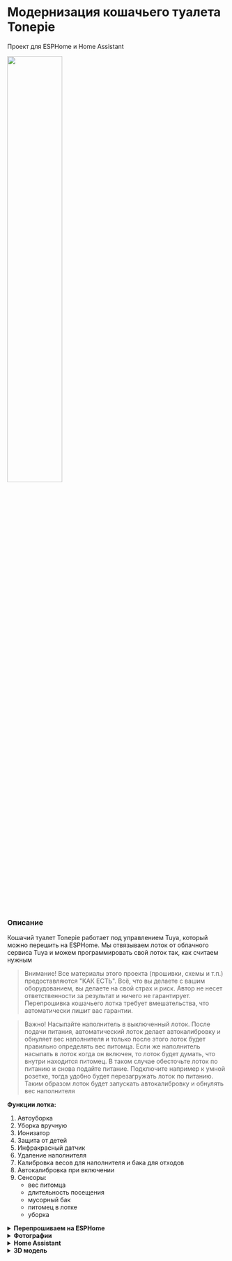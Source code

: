 # Модернизация кошачьего туалета Tonepie
Проект для ESPHome и Home Assistant


<img src="https://github.com/DivanX10/tonepie-cat-litter-on-esphome/assets/64090632/3ccaa24d-f8f3-4367-8f9f-fe86b93e63e3" width=50%>


### Описание
Кошачий туалет Tonepie работает под управлением Tuya, который можно перешить на ESPHome. Мы отвязываем лоток от облачного сервиса Tuya и можем программировать свой лоток так, как считаем нужным

> Внимание! Все материалы этого проекта (прошивки, схемы и т.п.) предоставляются "КАК ЕСТЬ". Всё, что вы делаете с вашим оборудованием, вы делаете на свой страх и риск. Автор не несет ответственности за результат и ничего не гарантирует. Перепрошивка кошачьего лотка требует вмешательства, что автоматически лишит вас гарантии.


> Важно! Насыпайте наполнитель в выключенный лоток. После подачи питания, автоматический лоток делает автокалибровку и обнуляет вес наполнителя и только после этого лоток будет правильно определять вес питомца. Если же наполнитель насыпать в лоток когда он включен, то лоток будет думать, что внутри находится питомец. В таком случае обесточьте лоток по питанию и снова подайте питание. Подключите например к умной розетке, тогда удобно будет перезагружать лоток по питанию. Таким образом лоток будет запускать автокалибровку и обнулять вес наполнителя

**Функции лотка:**
1) Автоуборка
2) Уборка вручную
3) Ионизатор
4) Защита от детей
5) Инфракрасный датчик
6) Удаление наполнителя
7) Калибровка весов для наполнителя и бака для отходов
8) Автокалибровка при включении
9) Сенсоры:
    * вес питомца
    * длительность посещения
    * мусорный бак
    * питомец в лотке
    * уборка


<details>
  <summary><b>Перепрошиваем на ESPHome</b></summary>

На плате установлен чип WBR3. Подробнее о WBR3 можете ознакомится [здесь](https://developer.tuya.com/en/docs/iot/wbr3-module-datasheet?id=K9dujs2k5nriy)

<img src="https://github.com/DivanX10/tonepie-cat-litter-on-esphome/assets/64090632/13c54298-f1b6-4954-8e76-75da6ae8de8b" width=70%>


Перед тем как выпаять чип WBR3, на всякий случай припаяйте два провода к контактам RXD и TXD и поснимайте логи, посмотрите, будут ли у вас работать сенсоры при добавлении компонента [Tuya MCU](https://esphome.io/components/tuya.html#tuya-mcu). Если сенсоры работают то можете продолжать процедуру дальше.

> Для справки. Обычно, чтобы снять логи подключив к контактам RXD и TXD, то подключение делается наоборот(скриншот ниже), но на мое удивление подключение было прямым, т.е не RXD>TXD и TXD>RXD, а RXD>RXD и TXD>TXD. Так что проверяйте оба варианта
>
> <img src="https://github.com/DivanX10/tonepie-cat-litter-on-esphome/assets/64090632/7361cdf6-ef66-4dec-8c91-2c80179d5288" width=30%>


<img src="https://github.com/DivanX10/tonepie-cat-litter-on-esphome/assets/64090632/00c2be8c-6beb-4407-bfe3-4b0f76afba76" width=50%>

***

Чтобы включить режим отладки и выводить в логи пакеты, необходимо добавить в строки следующее. Таким образом можно увидеть пакеты на каждую команду, когда нажимаете на кнопки в приложении Tuya или через панель управления самого лотка
```
#Включить компонент Tuya MCU
tuya:

uart:
  tx_pin: GPIO1
  rx_pin: GPIO3
  baud_rate: 9600
  stop_bits: 1
  data_bits: 8
  parity: none
  debug:
    direction: BOTH
    dummy_receiver: false
```

***

Вместо WBR3 будет использоваться ESP12-F. Говорят, что WBR3 можно перепрошить, но я не имею опыта и не хочу стирать прошивку в WBR3, так как сам чип может пригодится в будущем, например припаять обратно и поснимать логи. Делайте на свое усмотрение, можете залить прошивку сразу в WBR3 или заменить на ESP12-F. 

В ESP12-F залить прошивку можно двумя способом

1) Купить программатор для модуля ESP8266

<img src="https://github.com/DivanX10/tonepie-cat-litter-on-esphome/assets/64090632/95595588-8338-466d-8a28-cb83634944c6" width=50%>


2) Подключить ESP12-F к USB-TTL

<img src="https://github.com/DivanX10/tonepie-cat-litter-on-esphome/assets/64090632/ddbf0afd-2b02-4627-a498-203b2f690b5d" width=100%>


> Для справки! Чтобы залить прошивку, нужно замыкать контакты GPIO0, GPIO15 и GND до подачи питания(до того как вставите USB-TTL в USB разъем компьютера), а не после, тогда ESP12-F перейдет в режим прошивки

Скомпилируйте прошивку в ESPHome используя конфигурацию на выбор. Конфигурации смотреть [здесь](https://github.com/DivanX10/Tonepie-cat-litter-on-esphome/tree/main/files/ESPHome/ru)

1) Базовая конфигурация имеет только управление и сенсоры без логики управления
2) Расширенная конфигурация имеет логику управления и статусы, а также может иметь расписание уборки. Смотрите комментарии в конфигурации.

Заливал прошивку на ESP12-F через NodeMCU Flasher. Скачать NodeMCU Flasher можно [здесь](https://github.com/nodemcu/nodemcu-flasher/tree/master). 

После заливки прошивки припаиваем ESP12-F вместо WBR3 и замыкаем контакты резисторами номиналом 10кОм. Припаивать резистор к контактам EN и 3.3v, GPIO15 и GND. Почему я не припаял перемеычку, замкнув GPIO15 и GND? Замерив мультиметров я увидел сопротивление в 326-327 кОм, а так как чип ESP12-F был уже припаян, а свободного не имелось под рукой, то не было возможности проверить контакты GPIO15 и GND на чипе и на плате лотка. Поэтому я не стал рисковать и во избежание короткого замыкания я замкнул GPIO15 и GND резистором.  

<img src="https://github.com/DivanX10/tonepie-cat-litter-on-esphome/assets/64090632/c0acb144-cc21-4b69-9fdf-5c48d39733d3" width=50%>

                
</details>


<details>
  <summary><b>Фотографии</b></summary>


<img src="https://github.com/DivanX10/tonepie-cat-litter-on-esphome/assets/64090632/59bfd05d-251d-46b6-8d8a-bd20bc308e6a" width=70%>
<img src="https://github.com/DivanX10/tonepie-cat-litter-on-esphome/assets/64090632/bb33698b-7d6d-4e1b-aa3a-07fe911ac01d" width=70%>
<img src="https://github.com/DivanX10/tonepie-cat-litter-on-esphome/assets/64090632/69f1177d-d231-48a8-b179-60d68354fe74" width=70%>
<img src="https://github.com/DivanX10/tonepie-cat-litter-on-esphome/assets/64090632/dabf01f8-466f-4d3c-899f-fc6344673bc6" width=70%>
  
</details>

<details>
  <summary><b>Home Assistant</b></summary>

**Для работы карточки необходимо установить компоненты**
* [History explorer card](https://github.com/alexarch21/history-explorer-card)
* [Button Card](https://github.com/custom-cards/button-card)

**Карточка**
* Код карточки можно взять [здесь](https://github.com/DivanX10/tonepie-cat-litter-on-esphome/blob/main/files/Home%20Assistant/ru/Карточка%20управления%20лотком.yaml)
  

Код обратного таймера. Это нужно для карточки, чтобы видеть оставшееся время работы ионизатора
```
timer:
  cat_toilet_ionizer_timer:
    name: "Кошачий лоток. Ионизатор. Таймер"
    duration: "00:30:00"
    icon: mdi:creation

- sensor:
    - name: 'Cat toilet: Ionizer. Remaining Time'
      unique_id: cat toilet ionizer remaining time
      state: >
          {% set f = state_attr('timer.cat_toilet_ionizer_timer', 'finishes_at') %}
          {{ '00:00:00' if f == None else (as_datetime(f) - now()).total_seconds() | timestamp_custom('%H:%M:%S', false) }}
      icon: mdi:timer
```



**Скриншоты карточек**

<img src="https://github.com/DivanX10/tonepie-cat-litter-on-esphome/assets/64090632/0404c168-b5fc-4901-932f-a62285006ae5" width=70%>
<img src="https://github.com/DivanX10/tonepie-cat-litter-on-esphome/assets/64090632/a86725cf-4102-4e1c-a0f8-e4c97e32204f" width=70%>


</details>

<details>
  <summary><b>3D модель</b></summary>


Я спроектировал защитный съемный бортик, так как его у меня в комплекте не было, а покупать за безумные деньги у производителя я не захотел. В итоге спроектиорвал и распечатал защитный съемный бортик. Защитный съемный бортик блокирует попадание наполнителя внутрь бака, т.е когда кошки закапывают наполнитель, то наполнитель без бортика попадает под бак. Можно купить у производителя съемный бортик

Скачать модель можно [здесь](https://github.com/DivanX10/Tonepie-cat-litter-on-esphome/tree/main/files/3D%20Printer)
***

Защитный съемный бортик для автоматического лотка туалета Tonepie

<img src="https://github.com/DivanX10/Tonepie-cat-litter-on-esphome/assets/64090632/b82b7e5f-060f-4c00-8e14-f9b11a177923" width=40%>

***

Защитный съемный бортик распечатанный на 3D принтере

<img src="https://github.com/DivanX10/Tonepie-cat-litter-on-esphome/assets/64090632/f95de27e-227f-41ed-8495-18f336531e05" width=30%>
<img src="https://github.com/DivanX10/Tonepie-cat-litter-on-esphome/assets/64090632/f2202e57-0271-498c-9660-602d294095da" width=30%>






</details>
